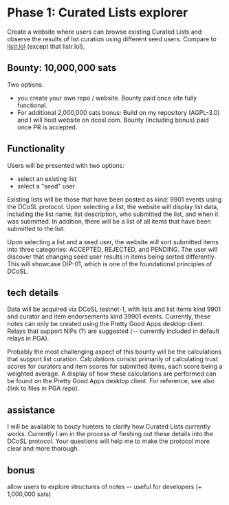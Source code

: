 Phase 1: Curated Lists explorer
=====

Create a website where users can browse existing Curated Lists and observe the results of list curation using different seed users. Compare to [listr.lol](https://listr.lol) (except that listr.lol).

## Bounty: 10,000,000 sats

Two options:
- you create your own repo / website. Bounty paid once site fully functional.
- For additional 2,000,000 sats bonus: Build on my repository (AGPL-3.0) and I will host website on dcosl.com. Bounty (including bonus) paid once PR is accepted. 

## Functionality

Users will be presented with two options:
- select an existing list
- select a "seed" user

Existing lists will be those that have been posted as kind: 9901 events using the DCoSL protocol. Upon selecting a list, the website will display list data, including the list name, list description, who submitted the list, and when it was submitted. In addition, there will be a list of all items that have been submitted to the list.

Upon selecting a list and a seed user, the website will sort submitted items into three categories: ACCEPTED, REJECTED, and PENDING. The user will discover that changing seed user results in items being sorted differently. This will showcase DIP-01, which is one of the foundational principles of DCoSL.

## tech details

Data will be acquired via DCoSL testnet-1, with lists and list items kind 9901 and curator and item endorsements kind 39901 events. Currently, these notes can only be created using the Pretty Good Apps desktop client. Relays that support NIPs (?) are suggested (-- currently included in default relays in PGA).

Probably the most challenging aspect of this bounty will be the calculations that support list curation. Calculations consist primarily of calculating trust scores for curators and item scores for submitted items, each score being a weighted average. A display of how these calculations are performed can be found on the Pretty Good Apps desktop client. For reference, see also (link to files in PGA repo).

## assistance

I will be available to bouty hunters to clarify how Curated Lists currently works. Currently I am in the process of fleshing out these details into the DCoSL protocol. Your questions will help me to make the protocol more clear and more thorough.

## bonus

allow users to explore structures of notes -- useful for developers (+ 1,000,000 sats)

